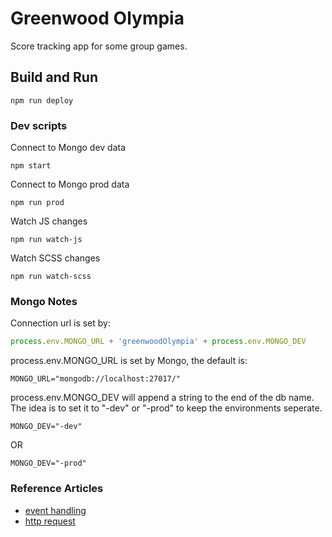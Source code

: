 # Greenwood Olympia

Score tracking app for some group games.

## Build and Run

```shell
npm run deploy
```

### Dev scripts

Connect to Mongo dev data
```shell
npm start
```

Connect to Mongo prod data
```shell
npm run prod
```

Watch JS changes
```shell
npm run watch-js
```

Watch SCSS changes
```shell
npm run watch-scss
```

### Mongo Notes

Connection url is set by:

```javascript
process.env.MONGO_URL + 'greenwoodOlympia' + process.env.MONGO_DEV
```

process.env.MONGO_URL is set by Mongo, the default is:

```shell
MONGO_URL="mongodb://localhost:27017/"
```

process.env.MONGO_DEV will append a string to the end of the db name. The idea is to set it to "-dev" or "-prod" to keep the environments seperate.

```shell
MONGO_DEV="-dev"
```
OR
```shell
MONGO_DEV="-prod"
```

### Reference Articles

+ [event handling](https://vuejs.org/v2/guide/events.html)
+ [http request](https://auth0.com/blog/build-an-app-with-vuejs/)
